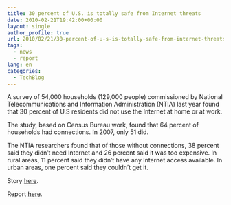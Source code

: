 ```yaml
---
title: 30 percent of U.S. is totally safe from Internet threats
date: 2010-02-21T19:42:00+00:00
layout: single
author_profile: true
url: 2010/02/21/30-percent-of-u-s-is-totally-safe-from-internet-threats/
tags:
  - news
  - report
lang: en
categories: 
  - TechBlog
---
```

A survey of 54,000 households (129,000 people) commissioned by National Telecommunications and Information Administration (NTIA) last year found that 30 percent of U.S residents did not use the Internet at home or at work.

The study, based on Census Bureau work, found that 64 percent of households had connections. In 2007, only 51 did.

The NTIA researchers found that of those without connections, 38 percent said they didn’t need Internet and 26 percent said it was too expensive. In rural areas, 11 percent said they didn’t have any Internet access available. In urban areas, one percent said they couldn’t get it.

Story [here](http://www.broadcastingcable.com/article/449308-NTIA_Almost_a_Third_of_U_S_Does_Not_Use_Internet.php).

Report [here](http://www.broadcastingcable.com/common/jumplink.php?target=http%3A%2F%2Fwww.ntia.doc.gov%2Freports%2F2010%2FNTIA_internet_use_report_Feb2010.pdf).
